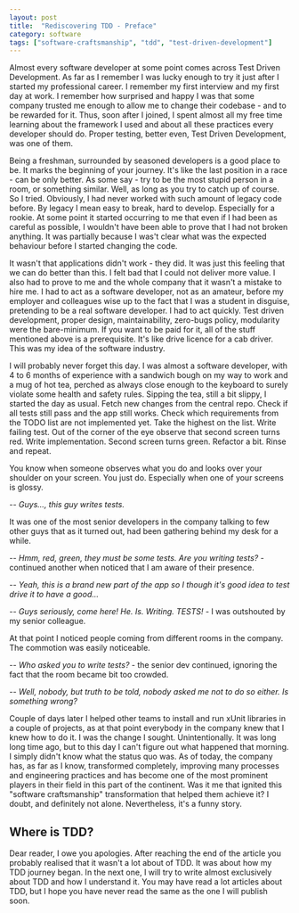 ```yaml
---
layout: post
title:  "Rediscovering TDD - Preface"
category: software
tags: ["software-craftsmanship", "tdd", "test-driven-development"]
---
```


<p class="excerpt">
Almost every software developer at some point comes across Test Driven Development.
As far as I remember I was lucky enough to try it just after I started my professional career.
I remember my first interview and my first day at work. I remember how surprised and happy I was that some company
trusted me enough to allow me to change their codebase - and to be rewarded for it. 
Thus, soon after I joined, I spent almost all my free time learning about the framework I used and about
all these practices every developer should do. Proper testing, better even, Test Driven Development, was one of them. 
</p>
<span class="readmore"/>

<p>
Being a freshman, surrounded by seasoned developers is a good place to be. It marks the beginning of your journey.
It's like the last position in a race - can be only better. As some say - try to be the most stupid person in a room, or something similar.
Well, as long as you try to catch up of course. So I tried. Obviously, I had never worked with such amount of legacy code before.
By legacy I mean easy to break, hard to develop. Especially for a rookie. At some point it started occurring to me that even if I had been
as careful as possible, I wouldn't have been able to prove that I had not broken anything. It was partially because I was't clear what was the
expected behaviour before I started changing the code.
</p>

<p>
It wasn't that applications didn't work - they did. It was just this feeling that we can do better than this.
I felt bad that I could not deliver more value. I also had to prove to me and the whole company that it wasn't a mistake to hire me.
I had to act as a software developer, not as an amateur, before my employer and colleagues wise up to the fact that I was a student in disguise,
pretending to be a real software developer. I had to act quickly. Test driven development, proper design, maintainability, zero-bugs policy, modularity
were the bare-minimum. If you want to be paid for it, all of the stuff mentioned above is a prerequisite.
It's like drive licence for a cab driver. This was my idea of the software industry.
</p>

<p>
I will probably never forget this day. I was almost a software developer, with 4 to 6 months of experience with a sandwich bough on my way to work and a mug
of hot tea, perched as always close enough to the keyboard to surely violate some health and safety rules.
Sipping the tea, still a bit slippy, I started the day as usual.
Fetch new changes from the central repo.
Check if all tests still pass and the app still works.
Check which requirements from the TODO list are not implemented yet.
Take the highest on the list. Write failing test.
Out of the corner of the eye observe that second screen turns red.
Write implementation. Second screen turns green.
Refactor a bit. Rinse and repeat.
</p>

<p>
You know when someone observes what you do and looks over your shoulder on your screen.
You just do. Especially when one of your screens is glossy.
</p>

-- *Guys..., this guy writes tests.*


It was one of the most senior developers in the company talking to few other guys
that as it turned out, had been gathering behind my desk for a while.


-- *Hmm, red, green, they must be some tests. Are you writing tests?* - continued another when noticed that I am aware of their presence.


-- *Yeah, this is a brand new part of the app so I though it's good idea to test drive it to have a good...*
 
 
-- *Guys seriously, come here! He. Is. Writing. TESTS!* - I was outshouted by my senior colleague.
 
 
At that point I noticed people coming from different rooms in the company. The commotion was easily noticeable.


-- *Who asked you to write tests?* - the senior dev continued, ignoring the fact that the room became bit too crowded.

 
-- *Well, nobody, but truth to be told, nobody asked me not to do so either. Is something wrong?*
 
 
Couple of days later I helped other teams to install and run xUnit libraries in a couple of projects, as at that point everybody in the company knew that
I knew how to do it. I was the change I sought. Unintentionally. It was long long time ago, but to this day I can't figure out what happened that morning.
I simply didn't know what the status quo was. As of today, the company has, as far as I know, transformed completely, improving many processes
and engineering practices and has become one of the most prominent players in their field in this part of the continent. Was it me that ignited this
"software craftsmanship" transformation that helped them achieve it? I doubt, and definitely not alone. Nevertheless, it's a funny story.

## Where is TDD?

Dear reader, I owe you apologies. After reaching the end of the article you probably realised that it wasn't a lot about of TDD. It was about how my
TDD journey began. In the next one, I will try to write almost exclusively about TDD and how I understand it. You may have read a lot articles about TDD,
but I hope you have never read the same as the one I will publish soon. 

